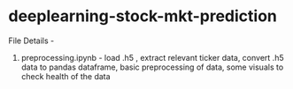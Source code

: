 # deeplearning-stock-mkt-prediction

File Details -

1) preprocessing.ipynb - load .h5 , extract relevant ticker data, convert .h5 data to pandas dataframe, basic preprocessing of data, some visuals to check health of the data
